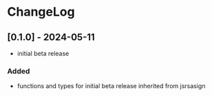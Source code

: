 # ChangeLog

## [0.1.0] - 2024-05-11

- initial beta release

### Added

- functions and types for initial beta release inherited from jsrsasign
